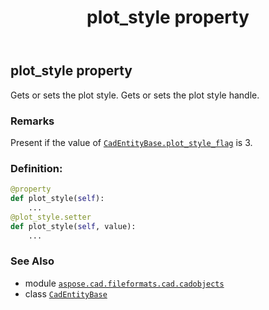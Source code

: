 ﻿---
title: plot_style property
second_title: Aspose.CAD for Python via .NET API References
description: 
type: docs
weight: 350
url: /python-net/aspose.cad.fileformats.cad.cadobjects/cadentitybase/plot_style/
is_root: false
---

## plot_style property


Gets or sets the plot style.
Gets or sets the plot style handle.

### Remarks 


Present if the value of [`CadEntityBase.plot_style_flag`](/cad/python-net/aspose.cad.fileformats.cad.cadobjects/cadentitybase#plot_style_flag) is 3.
### Definition:
```python
@property
def plot_style(self):
    ...
@plot_style.setter
def plot_style(self, value):
    ...
```

### See Also
* module [`aspose.cad.fileformats.cad.cadobjects`](../../)
* class [`CadEntityBase`](/cad/python-net/aspose.cad.fileformats.cad.cadobjects/cadentitybase)
